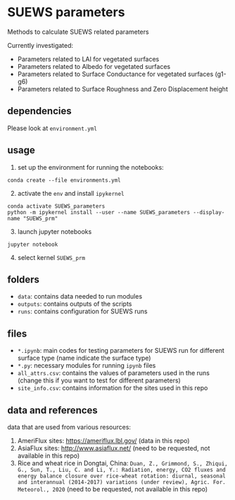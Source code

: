 # SUEWS parameters
Methods to calculate SUEWS related parameters

Currently investigated:

- Parameters related to LAI for vegetated surfaces
- Parameters related to Albedo for vegetated surfaces
- Parameters related to Surface Conductance for vegetated surfaces (g1-g6)
- Parameters related to Surface Roughness and Zero Displacement height

## dependencies
Please look at `environment.yml`

## usage

1. set up the environment for running the notebooks:

```shell
conda create --file environments.yml
```

2. activate the `env` and install `ipykernel`

```shell
conda activate SUEWS_parameters
python -m ipykernel install --user --name SUEWS_parameters --display-name "SUEWS_prm"
```

3. launch jupyter notebooks

```
jupyter notebook
```

4. select kernel `SUEWS_prm`

## folders

- `data`: contains data needed to run modules
- `outputs`: contains outputs of the scripts
- `runs`: contains configuration for SUEWS runs

## files

- `*.ipynb`: main codes for testing parameters for SUEWS run for different surface type (name indicate the surface type)
- `*.py`: necessary modules for running `ipynb` files
- `all_attrs.csv`: contains the values of parameters used in the runs (change this if you want to test for different parameters)
- `site_info.csv`: contains information for the sites used in this repo

## data and references

data that are used from various resources:

1. AmeriFlux sites: https://ameriflux.lbl.gov/ (data in this repo)
2. AsiaFlux sites: http://www.asiaflux.net/ (need to be requested, not available in this repo)
3. Rice and wheat rice in Dongtai, China: `Duan, Z., Grimmond, S., Zhiqui, G., Sun, T., Liu, C. and Li, Y.: Radiation, energy, CO2 fluxes and energy balance closure over rice-wheat rotation: diurnal, seasonal and interannual (2014-2017) variations (under review), Agric. For. Meteorol., 2020` (need to be requested, not available in this repo)
